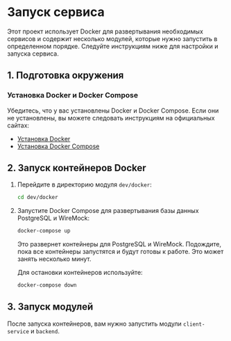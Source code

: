 # Запуск сервиса

Этот проект использует Docker для развертывания необходимых сервисов и содержит несколько модулей, которые нужно запустить в определенном порядке. Следуйте инструкциям ниже для настройки и запуска сервиса.

## 1. Подготовка окружения

### Установка Docker и Docker Compose

Убедитесь, что у вас установлены Docker и Docker Compose. Если они не установлены, вы можете следовать инструкциям на официальных сайтах:

- [Установка Docker](https://docs.docker.com/get-docker/)
- [Установка Docker Compose](https://docs.docker.com/compose/install/)

## 2. Запуск контейнеров Docker

1. Перейдите в директорию модуля `dev/docker`:

    ```bash
    cd dev/docker
    ```

2. Запустите Docker Compose для развертывания базы данных PostgreSQL и WireMock:

    ```bash
    docker-compose up
    ```

   Это развернет контейнеры для PostgreSQL и WireMock. Подождите, пока все контейнеры запустятся и будут готовы к работе. Это может занять несколько минут.

   Для остановки контейнеров используйте:

    ```bash
    docker-compose down
    ```

## 3. Запуск модулей

После запуска контейнеров, вам нужно запустить модули `client-service` и `backend`.